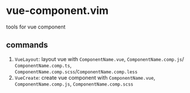 # vue-component.vim

tools for vue component

## commands

1. `VueLayout`: layout vue with `ComponentName.vue`, `ComponentName.comp.js`/ `ComponentName.comp.ts`, `ComponentName.comp.scss`/`ComponentName.comp.less`
1. `VueCreate`: create vue component with `ComponentName.vue`, `ComponentName.comp.js`, `ComponentName.comp.scss`

